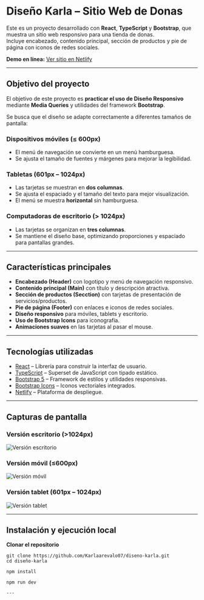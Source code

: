 # Diseño Karla – Sitio Web de Donas

Este es un proyecto desarrollado con **React**, **TypeScript** y **Bootstrap**, que muestra un sitio web responsivo para una tienda de donas.  
Incluye encabezado, contenido principal, sección de productos y pie de página con iconos de redes sociales.

**Demo en línea:** [Ver sitio en Netlify](https://lively-sfogliatella-8fc36a.netlify.app/)

---

## Objetivo del proyecto

El objetivo de este proyecto es **practicar el uso de Diseño Responsivo** mediante **Media Queries** y utilidades del framework **Bootstrap**.

Se busca que el diseño se adapte correctamente a diferentes tamaños de pantalla:

### **Dispositivos móviles (≤ 600px)**
-  El menú de navegación se convierte en un menú hamburguesa.
-  Se ajusta el tamaño de fuentes y márgenes para mejorar la legibilidad.

### **Tabletas (601px – 1024px)**
-  Las tarjetas se muestran en **dos columnas**.
-  Se ajusta el espaciado y el tamaño del texto para mejor visualización.
-  El menú se muestra **horizontal** sin hamburguesa.

### **Computadoras de escritorio (> 1024px)**
-  Las tarjetas se organizan en **tres columnas**.
-  Se mantiene el diseño base, optimizando proporciones y espaciado para pantallas grandes.

---

##  Características principales

- **Encabezado (Header)** con logotipo y menú de navegación responsivo.
- **Contenido principal (Main)** con título y descripción atractiva.
- **Sección de productos (Secction)** con tarjetas de presentación de servicios/productos.
- **Pie de página (Footer)** con enlaces e iconos de redes sociales.
- **Diseño responsivo** para móviles, tablets y escritorio.
- **Uso de Bootstrap Icons** para iconografía.
- **Animaciones suaves** en las tarjetas al pasar el mouse.

---

##  Tecnologías utilizadas

- [React](https://reactjs.org/) – Librería para construir la interfaz de usuario.
- [TypeScript](https://www.typescriptlang.org/) – Superset de JavaScript con tipado estático.
- [Bootstrap 5](https://getbootstrap.com/) – Framework de estilos y utilidades responsivas.
- [Bootstrap Icons](https://icons.getbootstrap.com/) – Iconos vectoriales integrados.
- [Netlify](https://www.netlify.com/) – Plataforma de despliegue.

---
## Capturas de pantalla

### Versión escritorio (>1024px)
![Versión escritorio](capturas/image-2.png) 

### Versión móvil (≤600px)
![Versión móvil](capturas/image.png)

### Versión tablet (601px – 1024px)
![Versión tablet](capturas/image-1.png)


---

## Instalación y ejecución local

**Clonar el repositorio**
   ```Terminal
   git clone https://github.com/Karlaarevalo07/diseno-karla.git
   cd diseño-karla

  npm install

  npm run dev

---





